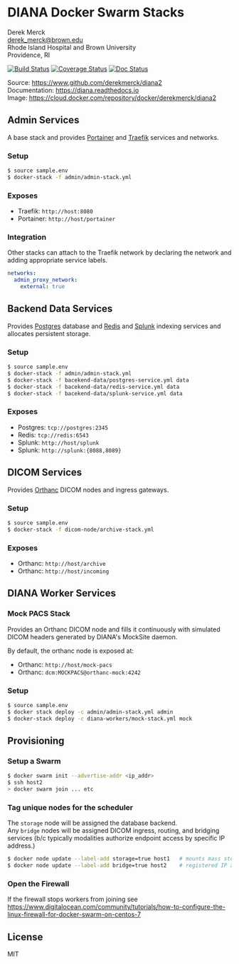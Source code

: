 DIANA Docker Swarm Stacks
=========================

Derek Merck  
<derek_merck@brown.edu>  
Rhode Island Hospital and Brown University  
Providence, RI  

[![Build Status](https://travis-ci.org/derekmerck/diana2.svg?branch=master)](https://travis-ci.org/derekmerck/diana2)
[![Coverage Status](https://codecov.io/gh/derekmerck/diana2/branch/master/graph/badge.svg)](https://codecov.io/gh/derekmerck/diana2)
[![Doc Status](https://readthedocs.org/projects/diana/badge/?version=master)](https://diana.readthedocs.io/en/master/?badge=master)

Source: <https://www.github.com/derekmerck/diana2>  
Documentation: <https://diana.readthedocs.io>  
Image:  <https://cloud.docker.com/repository/docker/derekmerck/diana2>


Admin Services
----------------------

A base stack and provides [Portainer][] and [Traefik][] services and networks.

[Traefik]: https://traefik.io
[Portainer]: https://portainer.io

### Setup

```bash
$ source sample.env
$ docker-stack -f admin/admin-stack.yml
```

### Exposes

- Traefik: `http://host:8080`
- Portainer: `http://host/portainer`


### Integration

Other stacks can attach to the Traefik network by declaring the network and adding appropriate service labels.

```yaml
networks:
  admin_proxy_network:
    external: true
```

Backend Data Services
----------------

Provides [Postgres][] database and [Redis][] and [Splunk][] indexing services and allocates persistent storage.

[Postgres]: https://www.postgresql.org
[Splunk]: https://www.splunk.com
[Redis]: https://www.redis.com

### Setup

```bash
$ source sample.env
$ docker-stack -f admin/admin-stack.yml
$ docker-stack -f bacekend-data/postgres-service.yml data
$ docker-stack -f bacekend-data/redis-service.yml data
$ docker-stack -f bacekend-data/splunk-service.yml data
```

### Exposes

- Postgres: `tcp://postgres:2345`
- Redis: `tcp://redis:6543`
- Splunk: `http://host/splunk`
- Splunk: `http://splunk:{8088,8089}`


DICOM Services
----------------

Provides [Orthanc][] DICOM nodes and ingress gateways.

### Setup

```bash
$ source sample.env
$ docker-stack -f dicom-node/archive-stack.yml
```

### Exposes

- Orthanc: `http://host/archive`
- Orthanc: `http://host/incoming`

[Orthanc]: https://www.orthanc-server.com


DIANA Worker Services
-----------------

### Mock PACS Stack

Provides an Orthanc DICOM node and fills it continuously with simulated DICOM headers generated by DIANA's MockSite daemon.

By default, the orthanc node is exposed at:

- Orthanc: `http://host/mock-pacs ` 
- Orthanc: `dcm:MOCKPACS@orthanc-mock:4242`  

### Setup

```bash
$ source sample.env
$ docker stack deploy -c admin/admin-stack.yml admin
$ docker-stack deploy -c diana-workers/mock-stack.yml mock
```

Provisioning
-------------------

### Setup a Swarm

```bash
$ docker swarm init --advertise-addr <ip_addr>
$ ssh host2
> docker swarm join ... etc
```

### Tag unique nodes for the scheduler

The `storage` node will be assigned the database backend.  
Any `bridge` nodes will be assigned DICOM ingress, routing, and bridging services (b/c typically modalities authorize endpoint access by specific IP address.)

```bash
$ docker node update --label-add storage=true host1   # mounts mass storage
$ docker node update --label-add bridge=true host2    # registered IP address for DICOM receipt
```

### Open the Firewall

If the firewall stops workers from joining see <https://www.digitalocean.com/community/tutorials/how-to-configure-the-linux-firewall-for-docker-swarm-on-centos-7>


License
-------------

MIT

